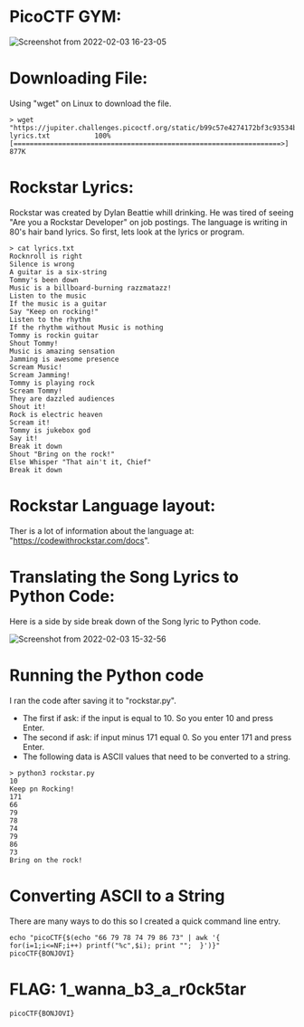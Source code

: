 # PicoCTF GYM: 
![Screenshot from 2022-02-03 16-23-05](https://user-images.githubusercontent.com/38919321/152431099-64c896d1-cd42-4df3-8d71-3e4649aca9c4.png)

# Downloading File:
Using "wget" on Linux to download the file. 
```
> wget "https://jupiter.challenges.picoctf.org/static/b99c57e4274172bf3c93534b6d59632d/lyrics.txt"
lyrics.txt   		 100%[==================================================================>]   877K      

```

# Rockstar Lyrics:
Rockstar was created by Dylan Beattie whill drinking. He was tired of seeing "Are you a Rockstar Developer" on job postings. The language
is writing in 80's hair band lyrics. So first, lets look at the lyrics or program.
```
> cat lyrics.txt
Rocknroll is right              
Silence is wrong                
A guitar is a six-string        
Tommy's been down               
Music is a billboard-burning razzmatazz!
Listen to the music             
If the music is a guitar                  
Say "Keep on rocking!"                
Listen to the rhythm
If the rhythm without Music is nothing
Tommy is rockin guitar
Shout Tommy!                    
Music is amazing sensation 
Jamming is awesome presence
Scream Music!                   
Scream Jamming!                 
Tommy is playing rock           
Scream Tommy!       
They are dazzled audiences                  
Shout it!
Rock is electric heaven                     
Scream it!
Tommy is jukebox god            
Say it!                                     
Break it down
Shout "Bring on the rock!"
Else Whisper "That ain't it, Chief"                 
Break it down
```

# Rockstar Language layout:
Ther is a lot of information about the language at: "https://codewithrockstar.com/docs".


# Translating the Song Lyrics to Python Code:
Here is a side by side break down of the Song lyric to Python code.

![Screenshot from 2022-02-03 15-32-56](https://user-images.githubusercontent.com/38919321/152431434-4e56fc15-54c8-4af2-b72b-a3d493a58af2.png)


# Running the Python code
I ran the code after saving it to "rockstar.py". 
- The first if ask: if the input is equal to 10. So you enter 10 and press Enter.
- The second if ask: if input minus 171 equal 0. So you enter 171 and press Enter.
- The following data is ASCII values that need to be converted to a string.

```
> python3 rockstar.py
10
Keep pn Rocking!
171
66
79
78
74
79
86
73
Bring on the rock!

```

# Converting ASCII to a String
There are many ways to do this so I created a quick command line entry.
```
echo "picoCTF{$(echo "66 79 78 74 79 86 73" | awk '{ for(i=1;i<=NF;i++) printf("%c",$i); print "";  }')}"
picoCTF{BONJOVI}

```



# FLAG: 1_wanna_b3_a_r0ck5tar
```
picoCTF{BONJOVI}
```

